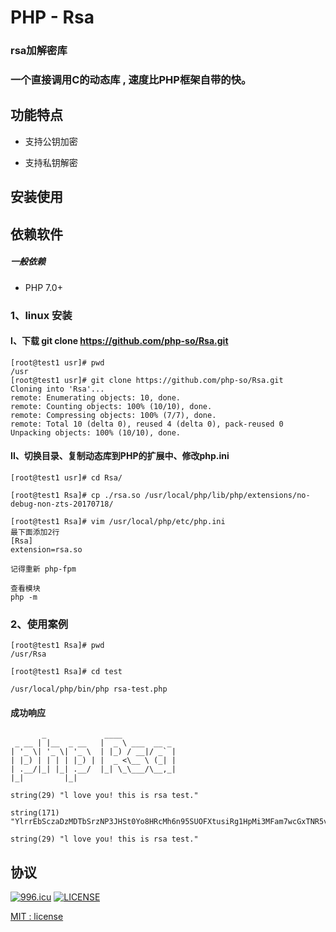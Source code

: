 # PHP - Rsa
### rsa加解密库

### 一个直接调用C的动态库 , 速度比PHP框架自带的快。

## 功能特点

* 支持公钥加密

* 支持私钥解密

##  安装使用
## 依赖软件
##### 一般依赖

* PHP 7.0+

### 1、linux 安装
#### I、下载 git clone https://github.com/php-so/Rsa.git
``` linux
[root@test1 usr]# pwd
/usr
[root@test1 usr]# git clone https://github.com/php-so/Rsa.git
Cloning into 'Rsa'...
remote: Enumerating objects: 10, done.
remote: Counting objects: 100% (10/10), done.
remote: Compressing objects: 100% (7/7), done.
remote: Total 10 (delta 0), reused 4 (delta 0), pack-reused 0
Unpacking objects: 100% (10/10), done.
```
#### II、切换目录、复制动态库到PHP的扩展中、修改php.ini
``` linux
[root@test1 usr]# cd Rsa/

[root@test1 Rsa]# cp ./rsa.so /usr/local/php/lib/php/extensions/no-debug-non-zts-20170718/

[root@test1 Rsa]# vim /usr/local/php/etc/php.ini
最下面添加2行
[Rsa]
extension=rsa.so

记得重新 php-fpm

查看模块
php -m 
```

### 2、使用案例

```linux
[root@test1 Rsa]# pwd
/usr/Rsa

[root@test1 Rsa]# cd test

/usr/local/php/bin/php rsa-test.php

```
#### 成功响应
```linux
       _             ____            
 _ __ | |__  _ __   |  _ \ ___  __ _ 
| '_ \| '_ \| '_ \  | |_) / __|/ _` |
| |_) | | | | |_) | |  _ <\__ \ (_| |
| .__/|_| |_| .__/  |_| \_\___/\__,_|
|_|         |_|                      

string(29) "l love you! this is rsa test."

string(171) "YlrrEbSczaDzMDTbSrzNP3JHSt0Yo8HRcMh6n95SUOFXtusiRg1HpMi3MFam7wcGxTNR5vRFuAzSKn6FCS1oIEo3aFAbTHz15MDvUW027Q3OvweTGO5DSzYqmxZJdCRUDBFrsiWD77dKRmi/NInUya7pPrBEcOwt6yIcbfSKBv8"

string(29) "l love you! this is rsa test."
```

## 协议

[![996.icu](https://img.shields.io/badge/link-996.icu-red.svg)](https://996.icu)
[![LICENSE](https://img.shields.io/badge/license-Anti%20996-blue.svg)](https://github.com/996icu/996.ICU/blob/master/LICENSE)

[MIT : license](https://github.com/m-sql/msql/blob/master/LICENSE)
